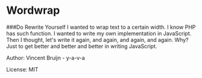 Wordwrap
========

###Do Rewrite Yourself
I wanted to wrap text to a certain width. I know PHP has such function. I wanted to write my own implementation in JavaScript. Then I thought, let's write it again, and again, and again, and again. Why? Just to get better and better and better in writing JavaScript.

Author: Vincent Bruijn - y-a-v-a

License: MIT